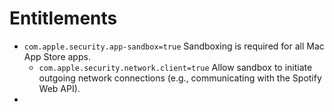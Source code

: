 #  Entitlements
- `com.apple.security.app-sandbox=true` Sandboxing is required for all Mac App Store apps.
    - `com.apple.security.network.client=true` Allow sandbox to initiate outgoing network connections (e.g., communicating with the Spotify Web API).
- 
